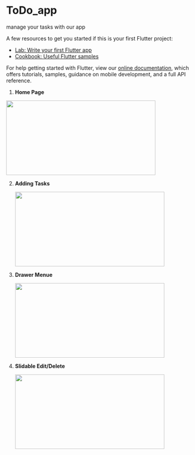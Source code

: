 # ToDo_app

manage your tasks with our app



A few resources to get you started if this is your first Flutter project:

- [Lab: Write your first Flutter app](https://flutter.dev/docs/get-started/codelab)
- [Cookbook: Useful Flutter samples](https://flutter.dev/docs/cookbook)

For help getting started with Flutter, view our
[online documentation](https://flutter.dev/docs), which offers tutorials,
samples, guidance on mobile development, and a full API reference.



 1) <strong> Home Page </strong> 


   <img src = "https://user-images.githubusercontent.com/94145850/161749750-67aa8109-ab58-4db4-97ed-9069af788972.png" width="400" height="200"/>

2) <strong> Adding Tasks </strong>


   <img src = "https://user-images.githubusercontent.com/94145850/161751500-9dd3d2d6-c84e-46d4-ba33-64b027146460.png" width="400" height="200"/>



3) <strong> Drawer Menue </strong> 


   <img src = "https://user-images.githubusercontent.com/94145850/161753568-a386bf2f-5405-4d40-9b78-840a5f6d28ee.png" width="400" height="200"/> 


4) <strong> Slidable Edit/Delete </strong> 


   <img src = "https://user-images.githubusercontent.com/94145850/161752392-97201379-714c-4171-a2b7-db47ce9e6fe1.png" width="400" height="200"/> 

 




















